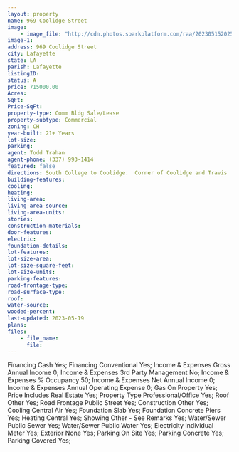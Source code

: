 ```yaml
---
layout: property
name: 969 Coolidge Street
image:
    - image_file: "http://cdn.photos.sparkplatform.com/raa/20230515202548318175000000.jpg"
image-1:
address: 969 Coolidge Street
city: Lafayette
state: LA
parish: Lafayette
listingID: 
status: A
price: 715000.00
Acres: 
SqFt: 
Price-SqFt: 
property-type: Comm Bldg Sale/Lease
property-subtype: Commercial
zoning: CH
year-built: 21+ Years
lot-size: 
parking: 
agent: Todd Trahan
agent-phone: (337) 993-1414
featured: false
directions: South College to Coolidge.  Corner of Coolidge and Travis
building-features: 
cooling: 
heating: 
living-area: 
living-area-source: 
living-area-units: 
stories: 
construction-materials: 
door-features: 
electric: 
foundation-details: 
lot-features: 
lot-size-area: 
lot-size-square-feet: 
lot-size-units: 
parking-features: 
road-frontage-type: 
road-surface-type: 
roof: 
water-source: 
wooded-percent: 
last-updated: 2023-05-19
plans: 
files:
    - file_name:
      file:
---
```

Financing	Cash	Yes;
Financing	Conventional	Yes;
Income & Expenses	Gross Annual Income	0;
Income & Expenses	3rd Party Management	No;
Income & Expenses	% Occupancy	50;
Income & Expenses	Net Annual Income	0;
Income & Expenses	Annual Operating Expense	0;
Gas	On Property	Yes;
Price Includes	Real Estate	Yes;
Property Type	Professional/Office	Yes;
Roof	Other	Yes;
Road Frontage	Public Street	Yes;
Construction	Other	Yes;
Cooling	Central Air	Yes;
Foundation	Slab	Yes;
Foundation	Concrete Piers	Yes;
Heating	Central	Yes;
Showing	Other - See Remarks	Yes;
Water/Sewer	Public Sewer	Yes;
Water/Sewer	Public Water	Yes;
Electricity	Individual Meter	Yes;
Exterior	None	Yes;
Parking	On Site	Yes;
Parking	Concrete	Yes;
Parking	Covered	Yes;

